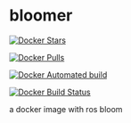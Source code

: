 # bloomer


[![Docker Stars](https://img.shields.io/docker/stars/rethinkneil/bloomer.svg)][hub]

[![Docker Pulls](https://img.shields.io/docker/pulls/rethinkneil/bloomer.svg)][hub]

[![Docker Automated build](https://img.shields.io/docker/automated/rethinkneil/bloomer.svg)][hub]

[![Docker Build Status](https://img.shields.io/docker/build/rethinkneil/bloomer.svg)][hub]

a docker image with ros bloom

[hub]:https://hub.docker.com/r/rethinkneil/bloomer
